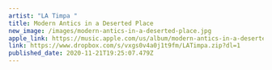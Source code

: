 ```yaml
---
artist: "LA Timpa "
title: Modern Antics in a Deserted Place
new_image: /images/modern-antics-in-a-deserted-place.jpg
apple_link: https://music.apple.com/us/album/modern-antics-in-a-deserted-place/1539425733
link: https://www.dropbox.com/s/vxgs0v4a0j1t9fm/LATimpa.zip?dl=1
published_date: 2020-11-21T19:25:07.479Z
---
```

